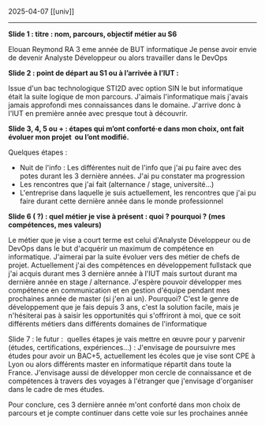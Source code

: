 2025-04-07
[[univ]]

---

**Slide 1 : titre : nom, parcours, objectif métier au S6**

Elouan Reymond 
RA 3 eme année de BUT informatique
Je pense avoir envie de devenir Analyste Développeur ou alors travailler dans le DevOps

**Slide 2 : point de départ au S1 ou à l’arrivée à l’IUT :**

Issue d'un bac technologique STI2D avec option SIN le but informatique était la suite logique de mon parcours. J'aimais l'informatique mais j'avais jamais approfondi mes connaissances dans le domaine. J'arrive donc à l'IUT en première année avec presque tout à découvrir. 

**Slide 3, 4, 5 ou + : étapes qui m’ont conforté·e dans mon choix, ont fait évoluer mon projet  ou l’ont modifié.**

Quelques étapes : 
- Nuit de l'info : Les différentes nuit de l'info que j'ai pu faire avec des potes durant les 3 dernière années. J'ai pu constater ma progression
- Les rencontres que j'ai fait (alternance / stage, université...)
- L'entreprise dans laquelle je suis actuellement, les rencontres que j'ai pu faire durant cette dernière année dans le monde professionnel

**Slide 6 ( ?) : quel métier je vise à présent : quoi ? pourquoi ? (mes compétences, mes valeurs)**

Le métier que je vise a court terme est celui d'Analyste Développeur ou de DevOps dans le but d'acquérir un maximum de compétence en informatique. J'aimerai par la suite évoluer vers des métier de chefs de projet. Actuellement j'ai des compétences en développement fullstack que j'ai acquis durant mes 3 dernière année à l'IUT mais surtout durant ma dernière année en stage / alternance. J'espère pouvoir développer mes compétence en communication et en gestion d'équipe pendant mes prochaines année de master (si j'en ai un). Pourquoi? C'est le genre de développement que je fais depuis 3 ans, c'est la solution facile, mais je n'hésiterai pas à saisir les opportunités qui s'offriront à moi, que ce soit différents métiers dans différents domaines de l'informatique

Slide 7 : le futur :  quelles étapes je vais mettre en œuvre pour y parvenir (études, certifications, expériences…) : J'envisage de poursuivre mes études pour avoir un BAC+5, actuellement les écoles que je vise sont CPE à Lyon ou alors différents master en informatique répartit dans toute la France. J'envisage aussi de développer mon cercle de connaissance et de compétences à travers des voyages à l'étranger que j'envisage d'organiser dans le cadre de mes études.

Pour conclure, ces 3 dernière année m'ont conforté dans mon choix de parcours et je compte continuer dans cette voie sur les prochaines année